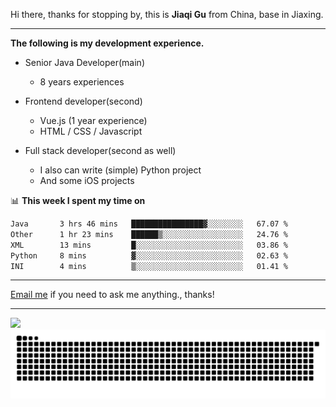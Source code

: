 Hi there, thanks for stopping by, this is **Jiaqi Gu** from China, base in Jiaxing.

---

**The following is my development experience.**

- Senior Java Developer(main)
  - 8 years experiences

- Frontend developer(second)
  - Vue.js (1 year experience)
  - HTML / CSS / Javascript
  
- Full stack developer(second as well)
  - I also can write (simple) Python project
  - And some iOS projects

📊 **This week I spent my time on**
<!--START_SECTION:waka-->

```txt
Java       3 hrs 46 mins   ████████████████▓░░░░░░░░   67.07 %
Other      1 hr 23 mins    ██████▒░░░░░░░░░░░░░░░░░░   24.76 %
XML        13 mins         █░░░░░░░░░░░░░░░░░░░░░░░░   03.86 %
Python     8 mins          ▓░░░░░░░░░░░░░░░░░░░░░░░░   02.63 %
INI        4 mins          ▒░░░░░░░░░░░░░░░░░░░░░░░░   01.41 %
```

<!--END_SECTION:waka-->

---

[Email me](mailto:htk2klwgr@mozmail.com?subject=Hiring_from_GitHub) if you need to ask me anything., thanks!

---

![]( https://visitor-badge.glitch.me/badge?page_id=githubgujiaqi)
![]( https://github.com/droid-Q/droid-Q/raw/output/github-contribution-grid-snake.svg#gh-dark-mode-only)
